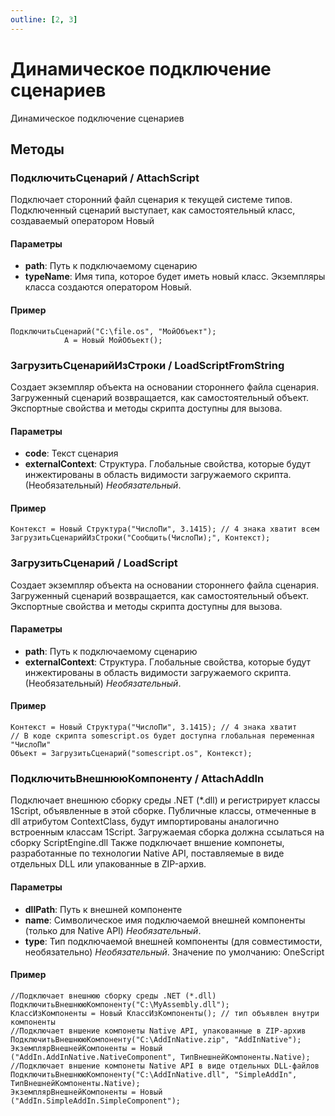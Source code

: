 ```yaml
---
outline: [2, 3]
---
```


# Динамическое подключение сценариев


Динамическое подключение сценариев


## Методы


### ПодключитьСценарий / AttachScript


Подключает сторонний файл сценария к текущей системе типов.
Подключенный сценарий выступает, как самостоятельный класс, создаваемый оператором Новый


#### Параметры

* **path**: Путь к подключаемому сценарию
* **typeName**: Имя типа, которое будет иметь новый класс. Экземпляры класса создаются оператором Новый. 

#### Пример


```bsl
ПодключитьСценарий("C:\file.os", "МойОбъект");
            А = Новый МойОбъект();
```


### ЗагрузитьСценарийИзСтроки / LoadScriptFromString


Создает экземпляр объекта на основании стороннего файла сценария.
Загруженный сценарий возвращается, как самостоятельный объект. 
Экспортные свойства и методы скрипта доступны для вызова.


#### Параметры

* **code**: Текст сценария
* **externalContext**: Структура. Глобальные свойства, которые будут инжектированы в область видимости загружаемого скрипта. (Необязательный) *Необязательный*. 

#### Пример


```bsl
Контекст = Новый Структура("ЧислоПи", 3.1415); // 4 знака хватит всем
ЗагрузитьСценарийИзСтроки("Сообщить(ЧислоПи);", Контекст);
```


### ЗагрузитьСценарий / LoadScript


Создает экземпляр объекта на основании стороннего файла сценария.
Загруженный сценарий возвращается, как самостоятельный объект. 
Экспортные свойства и методы скрипта доступны для вызова.


#### Параметры

* **path**: Путь к подключаемому сценарию
* **externalContext**: Структура. Глобальные свойства, которые будут инжектированы в область видимости загружаемого скрипта. (Необязательный) *Необязательный*. 

#### Пример


```bsl
Контекст = Новый Структура("ЧислоПи", 3.1415); // 4 знака хватит
// В коде скрипта somescript.os будет доступна глобальная переменная "ЧислоПи"
Объект = ЗагрузитьСценарий("somescript.os", Контекст);
```


### ПодключитьВнешнююКомпоненту / AttachAddIn


Подключает внешнюю сборку среды .NET (*.dll) и регистрирует классы 1Script, объявленные в этой сборке.
Публичные классы, отмеченные в dll атрибутом ContextClass, будут импортированы аналогично встроенным классам 1Script.
Загружаемая сборка должна ссылаться на сборку ScriptEngine.dll
Также подключает вншение компонеты, разработанные по технологии Native API,
поставляемые в виде отдельных DLL или упакованные в ZIP-архив.


#### Параметры

* **dllPath**: Путь к внешней компоненте
* **name**: Символическое имя подключаемой внешней компоненты (только для Native API) *Необязательный*. 
* **type**: Тип подключаемой внешней компоненты (для совместимости, необязательно) *Необязательный*. Значение по умолчанию: OneScript

#### Пример


```bsl
//Подключает внешнюю сборку среды .NET (*.dll)
ПодключитьВнешнююКомпоненту("C:\MyAssembly.dll");
КлассИзКомпоненты = Новый КлассИзКомпоненты(); // тип объявлен внутри компоненты
//Подключает вншение компонеты Native API, упакованные в ZIP-архив
ПодключитьВнешнююКомпоненту("C:\AddInNative.zip", "AddInNative");
ЭкземплярВнешнейКомпоненты = Новый ("AddIn.AddInNative.NativeComponent", ТипВнешнейКомпоненты.Native);
//Подключает вншение компонеты Native API в виде отдельных DLL-файлов
ПодключитьВнешнююКомпоненту("C:\AddInNative.dll", "SimpleAddIn", ТипВнешнейКомпоненты.Native);
ЭкземплярВнешнейКомпоненты = Новый ("AddIn.SimpleAddIn.SimpleComponent");
```


